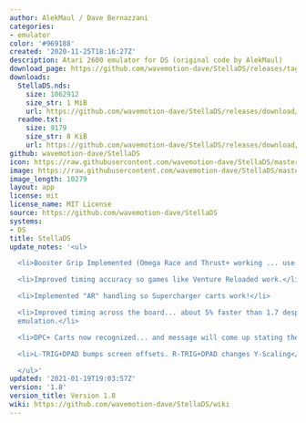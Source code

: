 ```yaml
---
author: AlekMaul / Dave Bernazzani
categories:
- emulator
color: '#969188'
created: '2020-11-25T18:16:27Z'
description: Atari 2600 emulator for DS (original code by AlekMaul)
download_page: https://github.com/wavemotion-dave/StellaDS/releases/tag/1.8
downloads:
  StellaDS.nds:
    size: 1062912
    size_str: 1 MiB
    url: https://github.com/wavemotion-dave/StellaDS/releases/download/1.8/StellaDS.nds
  readme.txt:
    size: 9179
    size_str: 8 KiB
    url: https://github.com/wavemotion-dave/StellaDS/releases/download/1.8/readme.txt
github: wavemotion-dave/StellaDS
icon: https://raw.githubusercontent.com/wavemotion-dave/StellaDS/master/logo.bmp
image: https://raw.githubusercontent.com/wavemotion-dave/StellaDS/master/arm9/gfx/bgTop.png
image_length: 10279
layout: app
license: mit
license_name: MIT License
source: https://github.com/wavemotion-dave/StellaDS
systems:
- DS
title: StellaDS
update_notes: '<ul>

  <li>Booster Grip Implemented (Omega Race and Thrust+ working ... use A and B buttons)</li>

  <li>Improved timing accuracy so games like Venture Reloaded work.</li>

  <li>Implemented "AR" handling so Supercharger carts work!</li>

  <li>Improved timing across the board... about 5% faster than 1.7 despite improved
  emulation.</li>

  <li>DPC+ Carts now recognized... and message will come up stating they are not supported.</li>

  <li>L-TRIG+DPAD bumps screen offsets. R-TRIG+DPAD changes Y-Scaling</li>

  </ul>'
updated: '2021-01-19T19:03:57Z'
version: '1.8'
version_title: Version 1.8
wiki: https://github.com/wavemotion-dave/StellaDS/wiki
---
```

